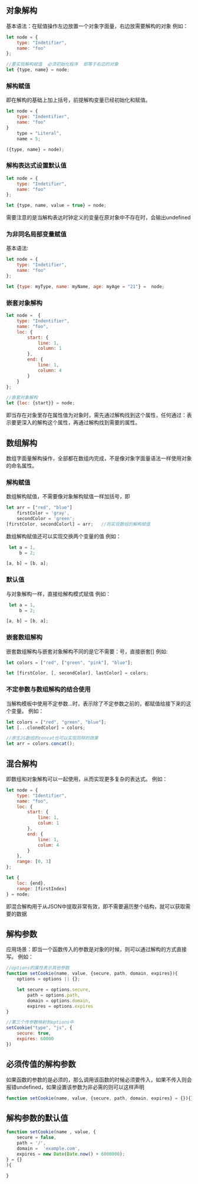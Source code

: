 ## 对象解构

基本语法：在赋值操作左边放置一个对象字面量，右边放需要解构的对象
例如：
```javascript
let node = {
	type: "Indetifier",
	name: "foo"
};

//要实现解构赋值  必须初始化程序  即等于右边的对象
let {type, name} = node;
```

### 解构赋值

即在解构的基础上加上括号，前提解构变量已经初始化和赋值。
```javascript
let node = {
	type: "Indentifier",
	name: "foo"
}
	type = "Literal",
	name = 5;

({type, name} = node);
```

### 解构表达式设置默认值

```javascript
let node = {
	type: "Indetifier",
	name: "foo"
};

let {type, name, value = true} = node;
```

需要注意的是当解构表达时钟定义的变量在原对象中不存在时，会输出undefined

### 为非同名局部变量赋值

基本语法:
```javascript
let node = {
	type: "Indetifier",
	name: "foo"
};

let {type: myType, name: myName, age: myAge = "21"} =  node;
```

### 嵌套对象解构

```javascript
let node =  {
	type: "Indentifier",
	name: "foo",
	loc: {
		start: {
			line: 1,
			column: 1	
		},
		end: {
			line: 1,
			column: 4
		}
	}
};

//嵌套对象解构
let {loc: {start}} = node;
```
即当存在对象里存在属性值为对象时，需先通过解构找到这个属性，任何通过：表示要更深入的解构这个属性，再通过解构找到需要的属性。

## 数组解构
	
数组字面量解构操作，全部都在数组内完成，不是像对象字面量语法一样使用对象的命名属性。

### 解构赋值

数组解构赋值，不需要像对象解构赋值一样加括号，即
```javascript
let arr = ["red", "blue"]
	firstColor = 'gray',
	secondColor = 'green';
[firstColor, secondColorl] = arr;	//则实现数组的解构赋值
```

数组解构赋值还可以实现交换两个变量的值
例如：
```javascript
 let a = 1,
 	 b = 2;

[a, b] = [b, a];
```

### 默认值
	
与对象解构一样，直接给解构模式赋值
例如：
```javascript
 let a = 1,
 	 b = 2;

[a, b] = [b, a];
```

### 嵌套数组解构

嵌套数组解构与嵌套对象解构不同的是它不需要：号，直接嵌套[]
例如:
```javascript
let colors = ["red", ["green", "pink"], "blue"];

let [firstColor, [, secondColor], lastColor] = colors;
```

### 不定参数与数组解构的结合使用

当解构模板中使用不定参数...时，表示除了不定参数之前的，都赋值给接下来的这个变量。
例如：
```javascript
let colors = ["red", "green", "blue"];
let [...clonedColor] = colors;

//原生JS数组的concat也可以实现同样的效果
let arr = colors.concat();
```
	
## 混合解构

即数组和对象解构可以一起使用，从而实现更多复杂的表达式。
例如：
```javascript
let node = {
	type: "Identifier",
	name: "foo",
	loc: {
		start: {
			line: 1,
			colum: 1
		},
		end: {
			line: 1,
			colum: 4
		}
	},
	range: [0, 3]
};

let {
	loc: {end}, 
	range: [firstIndex]
} = node;
```
即混合解构用于从JSON中提取非常有效，即不需要遍历整个结构，就可以获取需要的数据

## 解构参数
	
应用场景：即当一个函数传入的参数是对象的时候，则可以通过解构的方式直接写。
例如：
```javascript
//options的属性表示其他参数
function setCookie(name, value, {secure, path, domain, expires}){
	options = options || {};

	let secure = options.secure,
		path = options.path,
		domain = options.domain,
		expires = options.expires
}

//第三个传参数映射到options中
setCookie("type", "js", {
	secure: true,
	expires: 60000
})
```
	
## 必须传值的解构参数
	
如果函数的参数的是必须的，那么调用该函数的时候必须要传入，如果不传入则会报错undefined，如果设置该参数为非必需的则可以这样声明
```javascript
function setCookie(name, value, {secure, path, domain, expires} = {}){}
```
	
## 解构参数的默认值

```javascript
function setCookie(name , value, {
	secure = false,
	path = '/',
	domain =  'example.com',
	expires = new Date(Date.now() + 6000000);
} = {}
){
	
}
```